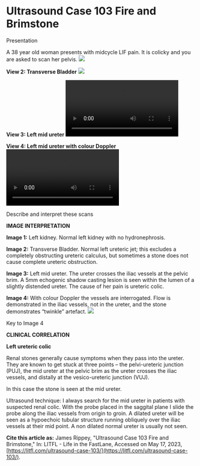 # Ultrasound Case 103 Fire and Brimstone
Presentation


A 38 year old woman presents with midcycle LIF pain. It is colicky and you are asked to scan her pelvis.
![](https://litfl.com/wp-content/uploads/2019/09/Ultrasound-Case-103-Image-1-Normal-left-kidney.jpg)

**View 2: Transverse Bladder** 
![](https://litfl.com/wp-content/uploads/2019/09/Ultrasound-Case-103-Image-2-Normal-left-jet.jpg)

**View 3: Left mid ureter** 
![](https://litfl.com/wp-content/uploads/2019/09/Ultrasound-Case-103-Image-3-Pelvic-brim-stone.mp4)

**View 4: Left mid ureter with colour Doppler** 
![](https://litfl.com/wp-content/uploads/2019/09/Ultrasound-Case-103-Image-4-Brim-stone2.mp4)

Describe and interpret these scans

**IMAGE INTERPRETATION** 



**Image 1:**  Left kidney. Normal left kidney with no hydronephrosis. 



**Image 2:**  Transverse Bladder. Normal left ureteric jet; this excludes a completely obstructing ureteric calculus, but sometimes a stone does not cause complete ureteric obstruction. 



**Image 3:**  Left mid ureter. The ureter crosses the iliac vessels at the pelvic brim. A 5mm echogenic shadow casting lesion is seen within the lumen of a slightly distended ureter. The cause of her pain is ureteric colic. 



**Image 4:**  With colour Doppler the vessels are interrogated. Flow is demonstrated in the iliac vessels, not in the ureter, and the stone demonstrates “twinkle” artefact. 
![](https://litfl.com/wp-content/uploads/2019/09/Ultrasound-Case-103-Image-5-Key-to-image-4.jpg)

Key to Image 4

**CLINICAL CORRELATION** 



**Left ureteric colic** 


Renal stones generally cause symptoms when they pass into the ureter. They are known to get stuck at three points – the pelvi-ureteric junction (PUJ), the mid ureter at the pelvic brim as the ureter crosses the iliac vessels, and distally at the vesico-ureteric junction (VUJ). 


In this case the stone is seen at the mid ureter. 


Ultrasound technique: I always search for the mid ureter in patients with suspected renal colic. With the probe placed in the saggital plane I slide the probe along the iliac vessels from origin to groin. A dilated ureter will be seen as a hypoechoic tubular structure running obliquely over the iliac vessels at their mid point. A non dilated normal ureter is usually not seen. 

**Cite this article as:**  James Rippey, "Ultrasound Case 103 Fire and Brimstone," In: LITFL - Life in the FastLane, Accessed on May 17, 2023, [https://litfl.com/ultrasound-case-103/](https://litfl.com/ultrasound-case-103/).



